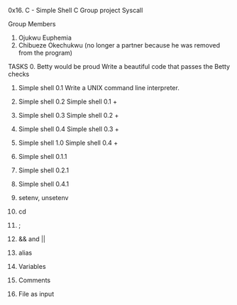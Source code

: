0x16. C - Simple Shell
C
Group project
Syscall

Group Members
1. Ojukwu Euphemia
2. Chibueze Okechukwu (no longer a partner because he was removed from the program)

TASKS
0. Betty would be proud
Write a beautiful code that passes the Betty checks

1. Simple shell 0.1
Write a UNIX command line interpreter.

2. Simple shell 0.2
Simple shell 0.1 +

3. Simple shell 0.3
Simple shell 0.2 +

4. Simple shell 0.4
Simple shell 0.3 +


5. Simple shell 1.0
Simple shell 0.4 +

6. Simple shell 0.1.1

7. Simple shell 0.2.1

8. Simple shell 0.4.1

9. setenv, unsetenv

10. cd

11. ;

12. && and ||

13. alias

14. Variables

15. Comments

16. File as input

